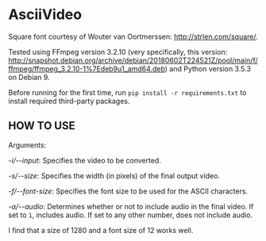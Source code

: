 # AsciiVideo
Square font courtesy of Wouter van Oortmerssen: http://strlen.com/square/.

Tested using FFmpeg version 3.2.10 (very specifically, this version: http://snapshot.debian.org/archive/debian/20180602T224521Z/pool/main/f/ffmpeg/ffmpeg_3.2.10-1%7Edeb9u1_amd64.deb) and Python version 3.5.3 on Debian 9.

Before running for the first time, run `pip install -r requirements.txt` to install required third-party packages.


## HOW TO USE

Arguments:

*-i/--input*: Specifies the video to be converted.

*-s/--size*: Specifies the width (in pixels) of the final output video.

*-f/--font-size*: Specifies the font size to be used for the ASCII characters.

*-a/--audio*: Determines whether or not to include audio in the final video. If set to `1`, includes audio. If set to any other number, does not include audio.


I find that a size of 1280 and a font size of 12 works well.

